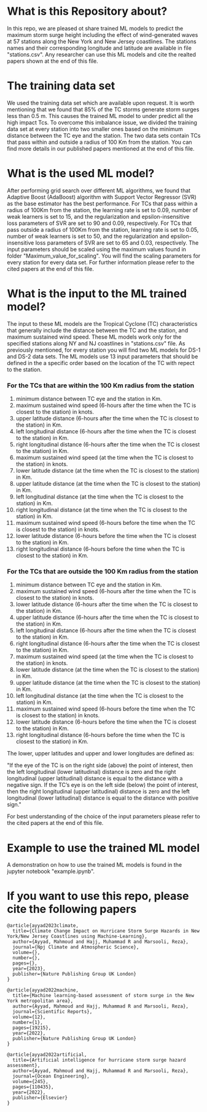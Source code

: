 # What is this Repository about?
In this repo, we are pleased ot share trained ML models to predict the maximum storm surge height including the effect of wind-generated waves at 57 stations along the New York and New Jersey coastlines. The stations names and their corresponding longitude and latitude are available in file "stations.csv". Any researcher can use this ML models and cite the realted papers shown at the end of this file.

# The training data set
We used the training data set which are available upon request. It is worth mentioning that we found that 85% of the TC storms generate storm surges less than 0.5 m. This causes the trained ML model to under predict all the high impact Tcs. To overcome this imbalance issue, we divided the training data set at every station into two smaller ones based on the minimum distance between the TC eye and the station. The two data sets contain TCs that pass within and outside a radius of 100 Km from the station. You can find more details in our published papers mentioned at the end of this file.

# What is the used ML model?
After performing grid search over different ML algorithms, we found that Adaptive Boost (AdaBoost) algorithm with Support Vector Regressor (SVR) as the base estimator has the best performance. For TCs that pass within a radius of 100Km from the station, the learning rate is set to 0.09, number of weak learners is set to 15, and the regularization and epsilon-insensitive loss parameters of SVR are set to 90 and 0.09, respectively. For TCs that pass outside a radius of 100Km from the station, learning rate is set to 0.05, number of weak learners is set to 50, and the regularization and epsilon-insensitive loss parameters of SVR are set to 65 and 0.03, respectively. The input parameters should be scaled using the maximum values found in folder "Maximum_value_for_scaling". You will find the scaling parameters for every station for every data set. For further information please refer to the cited papers at the end of this file.

# What is the input to the ML trained model?
The input to these ML models are the Tropical Cyclone (TC) characteristics that generally include the distance between the TC and the station, and maximum sustained wind speed. These ML models work only for the specified stations along NY and NJ coastlines in "stations.csv" file. As previously mentioned, for every station you will find two ML models for DS-1 and DS-2 data sets. The ML models use 13 input parameters that should be defined in the a specific order based on the location of the TC with repect to the station.
### For the TCs that are within the 100 Km radius from the station 
1) minimum distance between TC eye and the station in Km.
2) maximum sustained wind speed (6-hours after the time when the TC is closest to the station) in knots.
3) upper latitude distance (6-hours after the time when the TC is closest to the station) in Km.
4) left longitudinal distance (6-hours after the time when the TC is closest to the station) in Km.
5) right longitudinal distance (6-hours after the time when the TC is closest to the station) in Km.
6) maximum sustained wind speed (at the time when the TC is closest to the station) in knots.
7) lower latitude distance (at the time when the TC is closest to the station) in Km.
8) upper latitude distance (at the time when the TC is closest to the station) in Km.
9) left longitudinal distance (at the time when the TC is closest to the station) in Km.
10) right longitudinal distance (at the time when the TC is closest to the station) in Km.
11) maximum sustained wind speed (6-hours before the time when the TC is closest to the station) in knots.
12) lower latitude distance (6-hours before the time when the TC is closest to the station) in Km.
13) right longitudinal distance (6-hours before the time when the TC is closest to the station) in Km.

### For the TCs that are outside the 100 Km radius from the station 
1) minimum distance between TC eye and the station in Km.
2) maximum sustained wind speed (6-hours after the time when the TC is closest to the station) in knots.
3) lower latitude distance (6-hours after the time when the TC is closest to the station) in Km.
4) upper latitude distance (6-hours after the time when the TC is closest to the station) in Km.
5) left longitudinal distance (6-hours after the time when the TC is closest to the station) in Km.
6) right longitudinal distance (6-hours after the time when the TC is closest to the station) in Km.
7) maximum sustained wind speed (at the time when the TC is closest to the station) in knots.
8) lower latitude distance (at the time when the TC is closest to the station) in Km.
9) upper latitude distance (at the time when the TC is closest to the station) in Km.
10) left longitudinal distance (at the time when the TC is closest to the station) in Km.
11) maximum sustained wind speed (6-hours before the time when the TC is closest to the station) in knots.
12) lower latitude distance (6-hours before the time when the TC is closest to the station) in Km.
13) right longitudinal distance (6-hours before the time when the TC is closest to the station) in Km.

The lower, upper latitudes and upper and lower longitudes are defined as:

"If the eye of the TC is on the right side (above) the point of interest, then the left longitudinal (lower latitudinal) distance is zero and the right longitudinal (upper latitudinal) distance is equal to the distance with a negative sign. If the TC’s eye is on the left side (below) the point of interest, then the right longitudinal (upper latitudinal) distance is zero and the left longitudinal (lower latitudinal) distance is equal to the distance with positive sign."

For best understanding of the choice of the input parameters please refer to the cited papers at the end of this file.

# Example to use the trained ML model
A demonstration on how to use the trained ML models is found in the jupyter notebook "example.ipynb".

# If you want to use this repo, please cite the following papers
```
@article{ayyad2023climate,
  title={Climate Change Impact on Hurricane Storm Surge Hazards in New York/New Jersey Coastlines using Machine-Learning},
  author={Ayyad, Mahmoud and Hajj, Muhammad R and Marsooli, Reza},
  journal={Npj Climate and Atmospheric Science},
  volume={},
  number={},
  pages={},
  year={2023},
  publisher={Nature Publishing Group UK London}
}
```

```
@article{ayyad2022machine,
  title={Machine learning-based assessment of storm surge in the New York metropolitan area},
  author={Ayyad, Mahmoud and Hajj, Muhammad R and Marsooli, Reza},
  journal={Scientific Reports},
  volume={12},
  number={1},
  pages={19215},
  year={2022},
  publisher={Nature Publishing Group UK London}
}
```

```
@article{ayyad2022artificial,
  title={Artificial intelligence for hurricane storm surge hazard assessment},
  author={Ayyad, Mahmoud and Hajj, Muhammad R and Marsooli, Reza},
  journal={Ocean Engineering},
  volume={245},
  pages={110435},
  year={2022},
  publisher={Elsevier}
}
```
